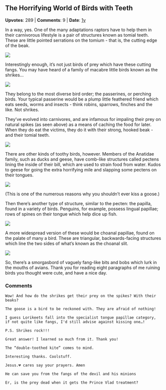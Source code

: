 ## The Horrifying World of Birds with Teeth
    
**Upvotes**: 289 | **Comments**: 9 | **Date**: [1y](https://www.quora.com/Can-birds-have-fangs/answer/Gary-Meaney)

In a way, yes. One of the many adaptations raptors have to help them in their carnivorous lifestyle is a pair of structures known as tomial teeth. These are little pointed serrations on the tomium - that is, the cutting edge of the beak.

![](https://qph.fs.quoracdn.net/main-qimg-5b09b231f95eec3063396c8ae51f7d53-lq)

Interestingly enough, it’s not just birds of prey which have these cutting fangs. You may have heard of a family of macabre little birds known as the shrikes…

![](https://qph.fs.quoracdn.net/main-qimg-48acc768e32216b5f0afe94136b012fa-lq)

They belong to the most diverse bird order; the passerines, or perching birds. Your typical passerine would be a plump little feathered friend which eats seeds, worms and insects - think robins, sparrows, finches and the like. Not shrikes.

They’ve evolved into carnivores, and are infamous for impaling their prey on natural spikes (as seen above) as a means of caching the food for later. When they do eat the victims, they do it with their strong, hooked beak - and their tomial teeth.

![](https://qph.fs.quoracdn.net/main-qimg-b15fe0d2d2fc4aabb49e58df68f30643-lq)

There are other kinds of toothy birds, however. Members of the Anatidae family, such as ducks and geese, have comb-like structures called pectens lining the inside of their bill, which are used to strain food from water. Kudos to geese for going the extra horrifying mile and slapping some pectens on their tongues.

![](https://qph.fs.quoracdn.net/main-qimg-3b3e95aa8737347be944b63c253472ec-lq)

(This is one of the numerous reasons why you shouldn’t ever kiss a goose.)

Then there’s another type of structure, similar to the pecten: the papilla, found in a variety of birds. Penguins, for example, possess lingual papillae; rows of spines on their tongue which help dice up fish.

![](https://qph.fs.quoracdn.net/main-qimg-15cde4540c8b17c280d20fad3c5690de-lq)

A more widespread version of these would be choanal papillae, found on the palate of many a bird. These are triangular, backwards-facing structures which line the two sides of what’s known as the choanal slit.

![](https://qph.fs.quoracdn.net/main-qimg-0fa54dfb7e5bbd8ad3f8a8b039c6d030-pjlq)

So, there’s a smorgasbord of vaguely fang-like bits and bobs which lurk in the mouths of avians. Thank you for reading eight paragraphs of me ruining birds you thought were cute, and have a nice day.

### Comments

```
Wow! And how do the shrikes get their prey on the spikes? With their beaks?
```

```
The goose is a bird to be reckoned with. They are afraid of nothing!
```

```
I guess Lorikeets fall into the specialist tongue papillae category, if not quite like fangs, I'd still advise against kissing one…!

P.S. Shrikes rock!!!
```

```
Great answer! I learned so much from it. Thank you!
```

```
The “double-toothed kite” comes to mind.
```

```
Interesting thanks. Coolstuff.

Jesus.💔 cares say your prayers. Amen

He can save you from the fangs of the devil and his minions
```

```
Er, is the prey dead when it gets the Prince Vlad treatment?
```

